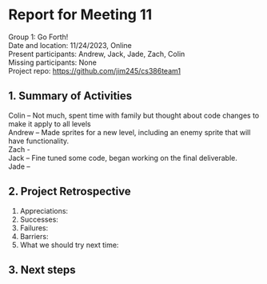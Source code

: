 # Report for Meeting 11
Group 1: Go Forth! <br>
Date and location: 11/24/2023, Online <br>
Present participants: Andrew, Jack, Jade, Zach, Colin <br>
Missing participants: None <br>
Project repo: https://github.com/jim245/cs386team1 <br>

## 1. Summary of Activities
Colin – Not much, spent time with family but thought about code changes to make it apply to all levels<br>
Andrew – Made sprites for a new level, including an enemy sprite that will have functionality. <br>
Zach - <br>
Jack – Fine tuned some code, began working on the final deliverable. <br>
Jade – <br>

## 2. Project Retrospective
  1. Appreciations: <br>
  2. Successes: <br>
  3. Failures: <br>
  4. Barriers: <br>
  5. What we should try next time: <br>

## 3. Next steps
